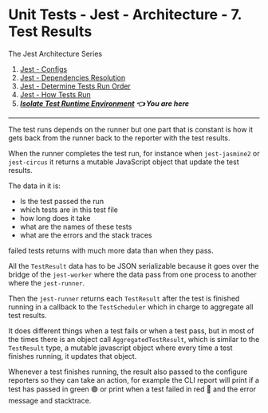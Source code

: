 # Unit Tests - Jest - Architecture - 7. Test Results

The Jest Architecture Series

1. [Jest - Configs](./1-configs.md)
2. [Jest - Dependencies Resolution](./2-dependency-resolutions.md)
3. [Jest - Determine Tests Run Order](./3-determining-how-to-run-tests.md)
4. [Jest - How Tests Run](./4-running-tests.md)
5. **_[Isolate Test Runtime Environment](./4-running-tests.md) 👈 You are here_**

---

The test runs depends on the runner but one part that is constant is how it gets back from the runner back to the reporter with the test results.

When the runner completes the test run, for instance when `jest-jasmine2` or `jest-circus` it returns a mutable JavaScript object that update the test results.

The data in it is:

- Is the test passed the run
- which tests are in this test file
- how long does it take
- what are the names of these tests
- what are the errors and the stack traces

failed tests returns with much more data than when they pass.

All the `TestResult` data has to be JSON serializable because it goes over the bridge of the `jest-worker` where the data pass from one process to another where the `jest-runner`.

Then the `jest-runner` returns each `TestResult` after the test is finished running in a callback to the `TestScheduler` which in charge to aggregate all test results.

It does different things when a test fails or when a test pass, but in most of the times there is an object call `AggregatedTestResult`, which is similar to the `TestResult` type, a mutable javascript object where every time a test finishes running, it updates that object.

Whenever a test finishes running, the result also passed to the configure reporters so they can take an action, for example the CLI report will print if a test has passed in green 🟢 or print when a test failed in red 🔴 and the error message and stacktrace.
